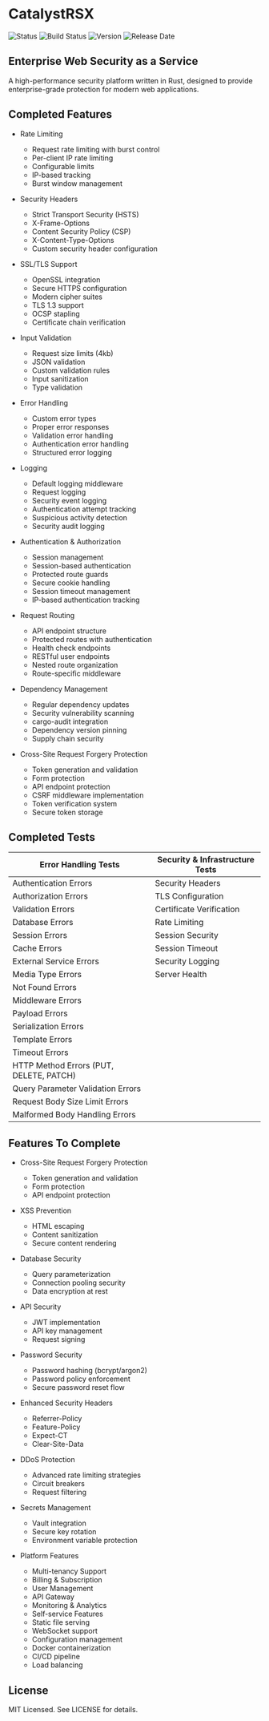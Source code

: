 # CatalystRSX

![Status](https://img.shields.io/badge/Status-Under%20Development-blue)
![Build Status](https://img.shields.io/badge/build-passing-brightgreen)
![Version](https://img.shields.io/badge/Version-0.6.0-blue)
![Release Date](https://img.shields.io/badge/Production%20Release-Jan%201%202026-yellow)

## Enterprise Web Security as a Service

A high-performance security platform written in Rust, designed to provide enterprise-grade protection for modern web applications.
## Completed Features

- Rate Limiting
  - Request rate limiting with burst control
  - Per-client IP rate limiting
  - Configurable limits
  - IP-based tracking
  - Burst window management

- Security Headers
  - Strict Transport Security (HSTS)
  - X-Frame-Options
  - Content Security Policy (CSP)
  - X-Content-Type-Options
  - Custom security header configuration

- SSL/TLS Support
  - OpenSSL integration
  - Secure HTTPS configuration
  - Modern cipher suites
  - TLS 1.3 support
  - OCSP stapling
  - Certificate chain verification

- Input Validation
  - Request size limits (4kb)
  - JSON validation
  - Custom validation rules
  - Input sanitization
  - Type validation

- Error Handling
  - Custom error types
  - Proper error responses
  - Validation error handling
  - Authentication error handling
  - Structured error logging

- Logging
  - Default logging middleware
  - Request logging
  - Security event logging
  - Authentication attempt tracking
  - Suspicious activity detection
  - Security audit logging

- Authentication & Authorization
  - Session management
  - Session-based authentication
  - Protected route guards
  - Secure cookie handling
  - Session timeout management
  - IP-based authentication tracking

- Request Routing
  - API endpoint structure
  - Protected routes with authentication
  - Health check endpoints
  - RESTful user endpoints
  - Nested route organization
  - Route-specific middleware

- Dependency Management
  - Regular dependency updates
  - Security vulnerability scanning
  - cargo-audit integration
  - Dependency version pinning
  - Supply chain security

- Cross-Site Request Forgery Protection
  - Token generation and validation
  - Form protection
  - API endpoint protection
  - CSRF middleware implementation
  - Token verification system
  - Secure token storage


## Completed Tests

| Error Handling Tests | Security & Infrastructure Tests |
|---------------------|--------------------------------|
| Authentication Errors | Security Headers |
| Authorization Errors | TLS Configuration |
| Validation Errors | Certificate Verification |
| Database Errors | Rate Limiting |
| Session Errors | Session Security |
| Cache Errors | Session Timeout || Configuration Errors | Protected Route Authorization |
| External Service Errors | Security Logging |
| Media Type Errors | Server Health |
| Not Found Errors | |
| Middleware Errors | |
| Payload Errors | |
| Serialization Errors | |
| Template Errors | |
| Timeout Errors | |
| HTTP Method Errors (PUT, DELETE, PATCH) | |
| Query Parameter Validation Errors | |
| Request Body Size Limit Errors | |
| Malformed Body Handling Errors | |
## Features To Complete

- Cross-Site Request Forgery Protection
  - Token generation and validation
  - Form protection
  - API endpoint protection

- XSS Prevention
  - HTML escaping
  - Content sanitization
  - Secure content rendering

- Database Security
  - Query parameterization
  - Connection pooling security
  - Data encryption at rest

- API Security
  - JWT implementation
  - API key management
  - Request signing

- Password Security
  - Password hashing (bcrypt/argon2)
  - Password policy enforcement
  - Secure password reset flow

- Enhanced Security Headers
  - Referrer-Policy
  - Feature-Policy
  - Expect-CT
  - Clear-Site-Data

- DDoS Protection
  - Advanced rate limiting strategies
  - Circuit breakers
  - Request filtering

- Secrets Management
  - Vault integration
  - Secure key rotation
  - Environment variable protection

- Platform Features
  - Multi-tenancy Support
  - Billing & Subscription
  - User Management
  - API Gateway
  - Monitoring & Analytics
  - Self-service Features
  - Static file serving
  - WebSocket support
  - Configuration management
  - Docker containerization
  - CI/CD pipeline
  - Load balancing
## License
MIT Licensed. See LICENSE for details.
